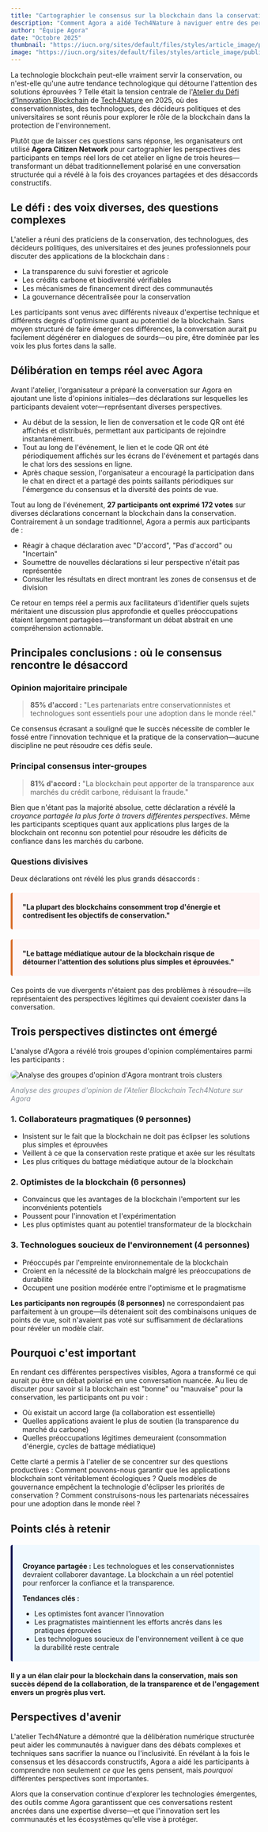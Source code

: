 ```yaml
---
title: "Cartographier le consensus sur la blockchain dans la conservation"
description: "Comment Agora a aidé Tech4Nature à naviguer entre des perspectives diverses sur la technologie blockchain lors de leur atelier d'innovation."
author: "Équipe Agora"
date: "Octobre 2025"
thumbnail: "https://iucn.org/sites/default/files/styles/article_image/public/2025-08/006_flona_carajas_joao-marcos-rosac-1.jpg?h=4cc6839d&itok=2_-LFOvZ"
image: "https://iucn.org/sites/default/files/styles/article_image/public/2025-08/006_flona_carajas_joao-marcos-rosac-1.jpg?h=4cc6839d&itok=2_-LFOvZ"
---
```


La technologie blockchain peut-elle vraiment servir la conservation, ou n'est-elle qu'une autre tendance technologique qui détourne l'attention des solutions éprouvées ? Telle était la tension centrale de l'[Atelier du Défi d'Innovation Blockchain](https://iucn.org/blog/202510/spark-spotlight-tech4nature-innovation-journey-continues-shape-conservations-future) de [Tech4Nature](https://www.tech4nature.org/) en 2025, où des conservationnistes, des technologues, des décideurs politiques et des universitaires se sont réunis pour explorer le rôle de la blockchain dans la protection de l'environnement.

Plutôt que de laisser ces questions sans réponse, les organisateurs ont utilisé **Agora Citizen Network** pour cartographier les perspectives des participants en temps réel lors de cet atelier en ligne de trois heures—transformant un débat traditionnellement polarisé en une conversation structurée qui a révélé à la fois des croyances partagées et des désaccords constructifs.

## Le défi : des voix diverses, des questions complexes

L'atelier a réuni des praticiens de la conservation, des technologues, des décideurs politiques, des universitaires et des jeunes professionnels pour discuter des applications de la blockchain dans :

- La transparence du suivi forestier et agricole
- Les crédits carbone et biodiversité vérifiables
- Les mécanismes de financement direct des communautés
- La gouvernance décentralisée pour la conservation

Les participants sont venus avec différents niveaux d'expertise technique et différents degrés d'optimisme quant au potentiel de la blockchain. Sans moyen structuré de faire émerger ces différences, la conversation aurait pu facilement dégénérer en dialogues de sourds—ou pire, être dominée par les voix les plus fortes dans la salle.

## Délibération en temps réel avec Agora

Avant l'atelier, l'organisateur a préparé la conversation sur Agora en ajoutant une liste d'opinions initiales—des déclarations sur lesquelles les participants devaient voter—représentant diverses perspectives.

- Au début de la session, le lien de conversation et le code QR ont été affichés et distribués, permettant aux participants de rejoindre instantanément.
- Tout au long de l'événement, le lien et le code QR ont été périodiquement affichés sur les écrans de l'événement et partagés dans le chat lors des sessions en ligne.
- Après chaque session, l'organisateur a encouragé la participation dans le chat en direct et a partagé des points saillants périodiques sur l'émergence du consensus et la diversité des points de vue.

Tout au long de l'événement, **27 participants ont exprimé 172 votes** sur diverses déclarations concernant la blockchain dans la conservation. Contrairement à un sondage traditionnel, Agora a permis aux participants de :

- Réagir à chaque déclaration avec "D'accord", "Pas d'accord" ou "Incertain"
- Soumettre de nouvelles déclarations si leur perspective n'était pas représentée
- Consulter les résultats en direct montrant les zones de consensus et de division

Ce retour en temps réel a permis aux facilitateurs d'identifier quels sujets méritaient une discussion plus approfondie et quelles préoccupations étaient largement partagées—transformant un débat abstrait en une compréhension actionnable.

## Principales conclusions : où le consensus rencontre le désaccord

### Opinion majoritaire principale

> **85% d'accord :** "Les partenariats entre conservationnistes et technologues sont essentiels pour une adoption dans le monde réel."

Ce consensus écrasant a souligné que le succès nécessite de combler le fossé entre l'innovation technique et la pratique de la conservation—aucune discipline ne peut résoudre ces défis seule.

### Principal consensus inter-groupes

> **81% d'accord :** "La blockchain peut apporter de la transparence aux marchés du crédit carbone, réduisant la fraude."

Bien que n'étant pas la majorité absolue, cette déclaration a révélé la *croyance partagée la plus forte à travers différentes perspectives*. Même les participants sceptiques quant aux applications plus larges de la blockchain ont reconnu son potentiel pour résoudre les déficits de confiance dans les marchés du carbone.

### Questions divisives

Deux déclarations ont révélé les plus grands désaccords :

<div style="background: #fff5f5; border-left: 4px solid #d96f2d; padding: 20px; margin: 20px 0; border-radius: 4px;">
  <p style="margin: 0;"><strong>"La plupart des blockchains consomment trop d'énergie et contredisent les objectifs de conservation."</strong></p>
</div>

<div style="background: #fff5f5; border-left: 4px solid #d96f2d; padding: 20px; margin: 20px 0; border-radius: 4px;">
  <p style="margin: 0;"><strong>"Le battage médiatique autour de la blockchain risque de détourner l'attention des solutions plus simples et éprouvées."</strong></p>
</div>

Ces points de vue divergents n'étaient pas des problèmes à résoudre—ils représentaient des perspectives légitimes qui devaient coexister dans la conversation.

## Trois perspectives distinctes ont émergé

L'analyse d'Agora a révélé trois groupes d'opinion complémentaires parmi les participants :

<div class="text-center my-4">
  <img src="/images/tech4nature-analysis.png" alt="Analyse des groupes d'opinion d'Agora montrant trois clusters" class="img-fluid" style="max-width: 100%; border-radius: 8px; box-shadow: 0 4px 12px rgba(0, 0, 0, 0.1);">
  <p class="mt-2" style="font-size: 14px; color: #818992; font-style: italic;">Analyse des groupes d'opinion de l'Atelier Blockchain Tech4Nature sur Agora</p>
</div>

### 1. Collaborateurs pragmatiques (9 personnes)
- Insistent sur le fait que la blockchain ne doit pas éclipser les solutions plus simples et éprouvées
- Veillent à ce que la conservation reste pratique et axée sur les résultats
- Les plus critiques du battage médiatique autour de la blockchain

### 2. Optimistes de la blockchain (6 personnes)
- Convaincus que les avantages de la blockchain l'emportent sur les inconvénients potentiels
- Poussent pour l'innovation et l'expérimentation
- Les plus optimistes quant au potentiel transformateur de la blockchain

### 3. Technologues soucieux de l'environnement (4 personnes)
- Préoccupés par l'empreinte environnementale de la blockchain
- Croient en la nécessité de la blockchain malgré les préoccupations de durabilité
- Occupent une position modérée entre l'optimisme et le pragmatisme

**Les participants non regroupés (8 personnes)** ne correspondaient pas parfaitement à un groupe—ils détenaient soit des combinaisons uniques de points de vue, soit n'avaient pas voté sur suffisamment de déclarations pour révéler un modèle clair.

## Pourquoi c'est important

En rendant ces différentes perspectives visibles, Agora a transformé ce qui aurait pu être un débat polarisé en une conversation nuancée. Au lieu de discuter pour savoir si la blockchain est "bonne" ou "mauvaise" pour la conservation, les participants ont pu voir :

- Où existait un accord large (la collaboration est essentielle)
- Quelles applications avaient le plus de soutien (la transparence du marché du carbone)
- Quelles préoccupations légitimes demeuraient (consommation d'énergie, cycles de battage médiatique)

Cette clarté a permis à l'atelier de se concentrer sur des questions productives : Comment pouvons-nous garantir que les applications blockchain sont véritablement écologiques ? Quels modèles de gouvernance empêchent la technologie d'éclipser les priorités de conservation ? Comment construisons-nous les partenariats nécessaires pour une adoption dans le monde réel ?

## Points clés à retenir

<div style="background: #f0f9ff; border-left: 4px solid #090F53; padding: 20px; margin: 20px 0; border-radius: 4px;">
  <p style="margin-bottom: 10px;"><strong>Croyance partagée :</strong> Les technologues et les conservationnistes devraient collaborer davantage. La blockchain a un réel potentiel pour renforcer la confiance et la transparence.</p>
  <p style="margin-bottom: 10px;"><strong>Tendances clés :</strong></p>
  <ul style="margin-bottom: 0;">
    <li>Les optimistes font avancer l'innovation</li>
    <li>Les pragmatistes maintiennent les efforts ancrés dans les pratiques éprouvées</li>
    <li>Les technologues soucieux de l'environnement veillent à ce que la durabilité reste centrale</li>
  </ul>
</div>

**Il y a un élan clair pour la blockchain dans la conservation, mais son succès dépend de la collaboration, de la transparence et de l'engagement envers un progrès plus vert.**

## Perspectives d'avenir

L'atelier Tech4Nature a démontré que la délibération numérique structurée peut aider les communautés à naviguer dans des débats complexes et techniques sans sacrifier la nuance ou l'inclusivité. En révélant à la fois le consensus et les désaccords constructifs, Agora a aidé les participants à comprendre non seulement *ce que* les gens pensent, mais *pourquoi* différentes perspectives sont importantes.

Alors que la conservation continue d'explorer les technologies émergentes, des outils comme Agora garantissent que ces conversations restent ancrées dans une expertise diverse—et que l'innovation sert les communautés et les écosystèmes qu'elle vise à protéger.
